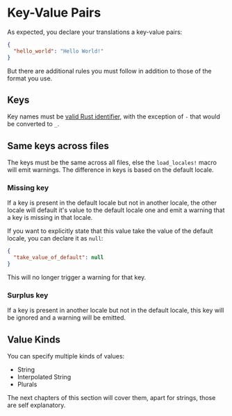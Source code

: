 # Key-Value Pairs

As expected, you declare your translations a key-value pairs:

```json
{
  "hello_world": "Hello World!"
}
```

But there are additional rules you must follow in addition to those of the format you use.

## Keys

Key names must be [valid Rust identifier](https://doc.rust-lang.org/reference/identifiers.html), with the exception of `-` that would be converted to `_`.

## Same keys across files

The keys must be the same across all files, else the `load_locales!` macro will emit warnings. The difference in keys is based on the default locale.

### Missing key

If a key is present in the default locale but not in another locale, the other locale will default it's value to the default locale one and emit a warning that a key is missing in that locale.

If you want to explicitly state that this value take the value of the default locale, you can declare it as `null`:

```json
{
  "take_value_of_default": null
}
```

This will no longer trigger a warning for that key.

### Surplus key

If a key is present in another locale but not in the default locale, this key will be ignored and a warning will be emitted.

## Value Kinds

You can specify multiple kinds of values:

- String
- Interpolated String
- Plurals

The next chapters of this section will cover them, apart for strings, those are self explanatory.

